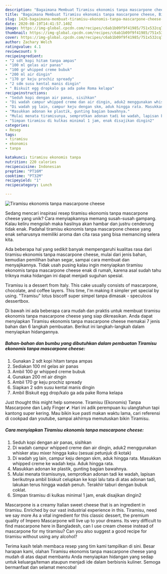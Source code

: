 ```yaml
---
description: "Bagaimana Membuat Tiramisu ekonomis tanpa mascarpone cheese, Bikin Ngiler"
title: "Bagaimana Membuat Tiramisu ekonomis tanpa mascarpone cheese, Bikin Ngiler"
slug: 1426-bagaimana-membuat-tiramisu-ekonomis-tanpa-mascarpone-cheese-bikin-ngiler
date: 2020-08-19T14:41:57.140Z
image: https://img-global.cpcdn.com/recipes/c6ab1b09f9f41985/751x532cq70/tiramisu-ekonomis-tanpa-mascarpone-cheese-foto-resep-utama.jpg
thumbnail: https://img-global.cpcdn.com/recipes/c6ab1b09f9f41985/751x532cq70/tiramisu-ekonomis-tanpa-mascarpone-cheese-foto-resep-utama.jpg
cover: https://img-global.cpcdn.com/recipes/c6ab1b09f9f41985/751x532cq70/tiramisu-ekonomis-tanpa-mascarpone-cheese-foto-resep-utama.jpg
author: Zachary Welch
ratingvalue: 4.1
reviewcount: 9
recipeingredient:
- "2 sdt kopi hitam tanpa ampas"
- "100 ml gelas air panas"
- "100 gr whipped creme bubuk"
- "200 ml air dingin"
- "170 gr keju prochiz spready"
- "2 sdm susu kental manis dingin"
- " Biskuit egg dropkalo ga ada pake Roma kelapa"
recipeinstructions:
- "Seduh kopi dengan air panas, sisihkan"
- "Di wadah campur whipped creme dan air dingin, aduk2 menggunakan whisker atau mixer hingga kaku (sesuai petunjuk di kotak)"
- "Di wadah yg lain, campur keju dengan skm, aduk hingga rata. Masukkan whipped creme ke wadah keju. Aduk hingga rata."
- "Masukkan adonan ke plastik, gunting bagian bawahnya."
- "Mulai menata tiramisunya, semprotkan adonan tadi ke wadah, lapisan berikutnya ambil biskuit celupkan ke kopi lalu tata di atas adonan tadi, lakukan terus hingga wadah penuh. Terakhir taburi dengan bubuk coklat."
- "Simpan tiramisu di kulkas minimal 1 jam, enak disajikan dingin2"
categories:
- Resep
tags:
- tiramisu
- ekonomis
- tanpa

katakunci: tiramisu ekonomis tanpa 
nutrition: 220 calories
recipecuisine: Indonesian
preptime: "PT16M"
cooktime: "PT32M"
recipeyield: "1"
recipecategory: Lunch

---
```



![Tiramisu ekonomis tanpa mascarpone cheese](https://img-global.cpcdn.com/recipes/c6ab1b09f9f41985/751x532cq70/tiramisu-ekonomis-tanpa-mascarpone-cheese-foto-resep-utama.jpg)

Sedang mencari inspirasi resep tiramisu ekonomis tanpa mascarpone cheese yang unik? Cara menyiapkannya memang susah-susah gampang. Kalau keliru mengolah maka hasilnya akan hambar dan justru cenderung tidak enak. Padahal tiramisu ekonomis tanpa mascarpone cheese yang enak seharusnya memiliki aroma dan cita rasa yang bisa memancing selera kita.

Ada beberapa hal yang sedikit banyak mempengaruhi kualitas rasa dari tiramisu ekonomis tanpa mascarpone cheese, mulai dari jenis bahan, kemudian pemilihan bahan segar, sampai cara membuat dan menyajikannya. Tidak usah pusing kalau ingin menyiapkan tiramisu ekonomis tanpa mascarpone cheese enak di rumah, karena asal sudah tahu triknya maka hidangan ini dapat menjadi suguhan spesial.

Tiramisu is a dessert from Italy. This cake usually consists of mascarpone, chocolate, and coffee layers. This time, I&#39;m making it simpler yet special by using. &#34;Tiramisu&#34; lotus biscoff super simpel tanpa dimasak - speculoos dessertbox.


Di bawah ini ada beberapa cara mudah dan praktis untuk membuat tiramisu ekonomis tanpa mascarpone cheese yang siap dikreasikan. Anda dapat menyiapkan Tiramisu ekonomis tanpa mascarpone cheese memakai 7 jenis bahan dan 6 langkah pembuatan. Berikut ini langkah-langkah dalam menyiapkan hidangannya.

<!--inarticleads1-->

##### Bahan-bahan dan bumbu yang dibutuhkan dalam pembuatan Tiramisu ekonomis tanpa mascarpone cheese:

1. Gunakan 2 sdt kopi hitam tanpa ampas
1. Sediakan 100 ml gelas air panas
1. Ambil 100 gr whipped creme bubuk
1. Gunakan 200 ml air dingin
1. Ambil 170 gr keju prochiz spready
1. Siapkan 2 sdm susu kental manis dingin
1. Ambil  Biskuit egg drop/kalo ga ada pake Roma kelapa


Just thought this might help someone. Tiramisu (Ekonomis) Tanpa Mascarpone dan Lady Finger 💕. Hari ini adik perempuan ku ulangtahun tapi kantong super kering. Mau bikin kue pasti makan waktu lama, cari referensi di cookpad dan youtube, sampai akhirnya memutuskan bikin Tiramisu. 

<!--inarticleads2-->

##### Cara menyiapkan Tiramisu ekonomis tanpa mascarpone cheese:

1. Seduh kopi dengan air panas, sisihkan
1. Di wadah campur whipped creme dan air dingin, aduk2 menggunakan whisker atau mixer hingga kaku (sesuai petunjuk di kotak)
1. Di wadah yg lain, campur keju dengan skm, aduk hingga rata. Masukkan whipped creme ke wadah keju. Aduk hingga rata.
1. Masukkan adonan ke plastik, gunting bagian bawahnya.
1. Mulai menata tiramisunya, semprotkan adonan tadi ke wadah, lapisan berikutnya ambil biskuit celupkan ke kopi lalu tata di atas adonan tadi, lakukan terus hingga wadah penuh. Terakhir taburi dengan bubuk coklat.
1. Simpan tiramisu di kulkas minimal 1 jam, enak disajikan dingin2


Mascarpone is a creamy Italian sweet cheese that is an ingredient in tiramisu. Enriched by our vast industrial experience in this. Tiramisu, need we say more As a vital ingredient for this classic dessert, the premium quality of Impero Mascarpone will live up to your dreams. Its very difficult to find mascarpone here in Bangladesh, can I use cream cheese instead of mascarpone for my tiramisu? Can you also suggest a good recipe for tiramisu without using any alcohol? 

Terima kasih telah membaca resep yang tim kami tampilkan di sini. Besar harapan kami, olahan Tiramisu ekonomis tanpa mascarpone cheese yang mudah di atas dapat membantu Anda menyiapkan hidangan yang sedap untuk keluarga/teman ataupun menjadi ide dalam berbisnis kuliner. Semoga bermanfaat dan selamat mencoba!
